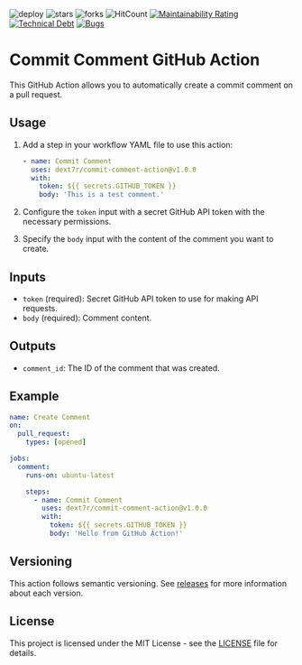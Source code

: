 ![deploy](https://github.com/dext7r/commit-comment/actions/workflows/deploy.yml/badge.svg)
![stars](https://badgen.net/github/stars/dext7r/commit-comment)
![forks](https://badgen.net/github/forks/dext7r/commit-comment)
![HitCount](http://hits.dwyl.com/dext7r/commit-comment.svg)
[![Maintainability Rating](https://sonarcloud.io/api/project_badges/measure?project=dext7r_commit-comment&metric=alert_status)](https://sonarcloud.io/dashboard?id=dext7r_commit-comment)
[![Technical Debt](https://sonarcloud.io/api/project_badges/quality_gate?project=dext7r_commit-comment)](https://sonarcloud.io/dashboard?id=dext7r_commit-comment)
[![Bugs](https://sonarcloud.io/images/project_badges/sonarcloud-white.svg)](https://sonarcloud.io/dashboard?id=dext7r_commit-comment)

# Commit Comment GitHub Action

This GitHub Action allows you to automatically create a commit comment on a pull request.

## Usage

1. Add a step in your workflow YAML file to use this action:

   ```yaml
   - name: Commit Comment
     uses: dext7r/commit-comment-action@v1.0.0
     with:
       token: ${{ secrets.GITHUB_TOKEN }}
       body: 'This is a test comment.'
   ```

2. Configure the `token` input with a secret GitHub API token with the necessary permissions.

3. Specify the `body` input with the content of the comment you want to create.

## Inputs

- `token` (required): Secret GitHub API token to use for making API requests.
- `body` (required): Comment content.

## Outputs

- `comment_id`: The ID of the comment that was created.

## Example

```yaml
name: Create Comment
on:
  pull_request:
    types: [opened]

jobs:
  comment:
    runs-on: ubuntu-latest

    steps:
      - name: Commit Comment
        uses: dext7r/commit-comment-action@v1.0.0
        with:
          token: ${{ secrets.GITHUB_TOKEN }}
          body: 'Hello from GitHub Action!'
```

## Versioning

This action follows semantic versioning. See [releases](https://github.com/h7ml/commit-comment/releases) for more information about each version.

## License

This project is licensed under the MIT License - see the [LICENSE](LICENSE) file for details.

```

```
